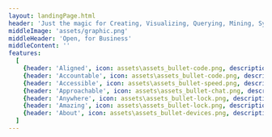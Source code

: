 ```yaml
---
layout: landingPage.html
header: 'Just the magic for Creating, Visualizing, Querying, Mining, Synchronizing, Aligning, Securing, and Unlocking the hidden value of your<p>Infrastructure Digital Twin'
middleImage: 'assets/graphic.png'
middleHeader: 'Open, for Business'
middleContent: ''
features:
  [
    {header: 'Aligned', icon: assets\assets_bullet-code.png, description: 'An iModel is an amalgamation of information from many sources - CAD files, BIM files, databases, schematics, spreadsheets, etc. The "vocabulary" of iModelJs is BIS. More...'},
    {header: 'Accountable', icon: assets\assets_bullet-code.png, description: 'Change is a first class concept in iModelJs. More...'},
    {header: 'Accessible', icon: assets\assets_bullet-speed.png, description: 'iModelJs is infinitely scalable. More...'},
    {header: 'Approachable', icon: assets\assets_bullet-chat.png, description: 'Programmers love iModelJs because it builds on the most modern and popular technologies and frameworks available, minimizing the out-of-the-box learning  curve. More...'},
    {header: 'Anywhere', icon: assets\assets_bullet-lock.png, description: 'Write your application logic once and run it on Cloud, Desktop, Web, and Mobile. More... '},
    {header: 'Amazing', icon: assets\assets_bullet-lock.png, description: 'iModelJs handles the complex tasks of managing large scale distributed Digital Twins efficiently so you can focus on other things. The library is modular so you only use what you need. More...'},
    {header: 'About', icon: assets\assets_bullet-devices.png, description: 'There are lots of resources to ask questions, make suggestions, and get help. We'd also love to have your contributions. More...'}
  ]
---
```


